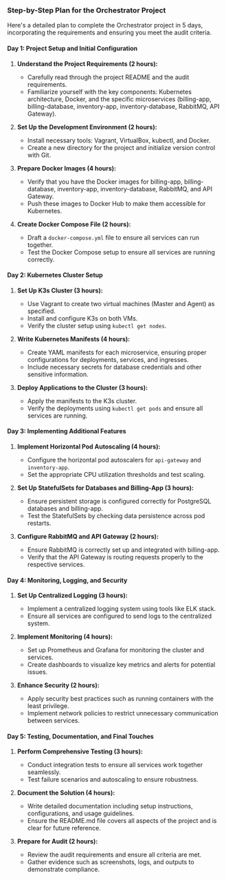 ### Step-by-Step Plan for the Orchestrator Project

Here's a detailed plan to complete the Orchestrator project in 5 days, incorporating the requirements and ensuring you meet the audit criteria.

#### Day 1: Project Setup and Initial Configuration

1. **Understand the Project Requirements (2 hours):**
   - Carefully read through the project README and the audit requirements.
   - Familiarize yourself with the key components: Kubernetes architecture, Docker, and the specific microservices (billing-app, billing-database, inventory-app, inventory-database, RabbitMQ, API Gateway).

2. **Set Up the Development Environment (2 hours):**
   - Install necessary tools: Vagrant, VirtualBox, kubectl, and Docker.
   - Create a new directory for the project and initialize version control with Git.

3. **Prepare Docker Images (4 hours):**
   - Verify that you have the Docker images for billing-app, billing-database, inventory-app, inventory-database, RabbitMQ, and API Gateway.
   - Push these images to Docker Hub to make them accessible for Kubernetes.

4. **Create Docker Compose File (2 hours):**
   - Draft a `docker-compose.yml` file to ensure all services can run together.
   - Test the Docker Compose setup to ensure all services are running correctly.

#### Day 2: Kubernetes Cluster Setup

1. **Set Up K3s Cluster (3 hours):**
   - Use Vagrant to create two virtual machines (Master and Agent) as specified.
   - Install and configure K3s on both VMs.
   - Verify the cluster setup using `kubectl get nodes`.

2. **Write Kubernetes Manifests (4 hours):**
   - Create YAML manifests for each microservice, ensuring proper configurations for deployments, services, and ingresses.
   - Include necessary secrets for database credentials and other sensitive information.

3. **Deploy Applications to the Cluster (3 hours):**
   - Apply the manifests to the K3s cluster.
   - Verify the deployments using `kubectl get pods` and ensure all services are running.

#### Day 3: Implementing Additional Features

1. **Implement Horizontal Pod Autoscaling (4 hours):**
   - Configure the horizontal pod autoscalers for `api-gateway` and `inventory-app`.
   - Set the appropriate CPU utilization thresholds and test scaling.

2. **Set Up StatefulSets for Databases and Billing-App (3 hours):**
   - Ensure persistent storage is configured correctly for PostgreSQL databases and billing-app.
   - Test the StatefulSets by checking data persistence across pod restarts.

3. **Configure RabbitMQ and API Gateway (2 hours):**
   - Ensure RabbitMQ is correctly set up and integrated with billing-app.
   - Verify that the API Gateway is routing requests properly to the respective services.

#### Day 4: Monitoring, Logging, and Security

1. **Set Up Centralized Logging (3 hours):**
   - Implement a centralized logging system using tools like ELK stack.
   - Ensure all services are configured to send logs to the centralized system.

2. **Implement Monitoring (4 hours):**
   - Set up Prometheus and Grafana for monitoring the cluster and services.
   - Create dashboards to visualize key metrics and alerts for potential issues.

3. **Enhance Security (2 hours):**
   - Apply security best practices such as running containers with the least privilege.
   - Implement network policies to restrict unnecessary communication between services.

#### Day 5: Testing, Documentation, and Final Touches

1. **Perform Comprehensive Testing (3 hours):**
   - Conduct integration tests to ensure all services work together seamlessly.
   - Test failure scenarios and autoscaling to ensure robustness.

2. **Document the Solution (4 hours):**
   - Write detailed documentation including setup instructions, configurations, and usage guidelines.
   - Ensure the README.md file covers all aspects of the project and is clear for future reference.

3. **Prepare for Audit (2 hours):**
   - Review the audit requirements and ensure all criteria are met.
   - Gather evidence such as screenshots, logs, and outputs to demonstrate compliance.